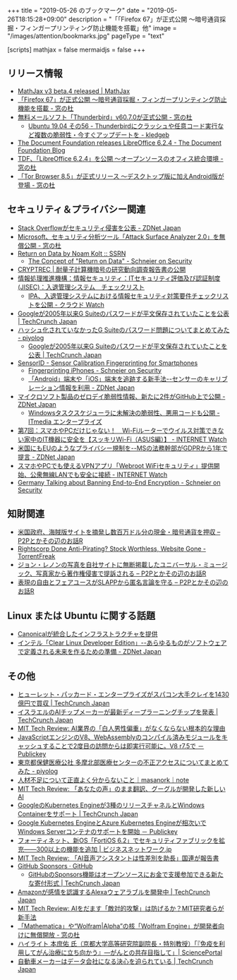 +++
title = "2019-05-26 のブックマーク"
date =  "2019-05-26T18:15:28+09:00"
description = "「「Firefox 67」が正式公開 ～暗号通貨採掘・フィンガープリンティング防止機能を搭載」他"
image = "/images/attention/bookmarks.jpg"
pageType = "text"

[scripts]
  mathjax = false
  mermaidjs = false
+++

## リリース情報

- [MathJax v3 beta.4 released | MathJax](https://www.mathjax.org/MathJax-v3-beta.4/)
- [「Firefox 67」が正式公開 ～暗号通貨採掘・フィンガープリンティング防止機能を搭載 - 窓の杜](https://forest.watch.impress.co.jp/docs/news/1185902.html)
- [無料メールソフト「Thunderbird」v60.7.0が正式公開 - 窓の杜](https://forest.watch.impress.co.jp/docs/news/1185913.html)
    - [Ubuntu 19.04 その56 - Thunderbirdにクラッシュや任意コード実行など複数の脆弱性・今すぐアップデートを - kledgeb](https://kledgeb.blogspot.com/2019/05/ubuntu-1904-56-thunderbird.html)
- [The Document Foundation releases LibreOffice 6.2.4 - The Document Foundation Blog](https://blog.documentfoundation.org/blog/2019/05/22/tdf-releases-libreoffice-6-2-4/)
- [TDF、「LibreOffice 6.2.4」を公開 ～オープンソースのオフィス統合環境 - 窓の杜](https://forest.watch.impress.co.jp/docs/news/1186077.html)
- [「Tor Browser 8.5」が正式リリース ～デスクトップ版に加えAndroid版が登場 - 窓の杜](https://forest.watch.impress.co.jp/docs/news/1186498.html)

## セキュリティ＆プライバシー関連

- [Stack Overflowがセキュリティ侵害を公表 - ZDNet Japan](https://japan.zdnet.com/article/35137157/)
- [Microsoft、セキュリティ分析ツール「Attack Surface Analyzer 2.0」を無償公開 - 窓の杜](https://forest.watch.impress.co.jp/docs/news/1185544.html)
- [Return on Data by Noam Kolt :: SSRN](https://papers.ssrn.com/sol3/papers.cfm?abstract_id=3362880)
    - [The Concept of "Return on Data" - Schneier on Security](https://www.schneier.com/blog/archives/2019/05/the_concept_of_.html)
- [CRYPTREC | 耐量子計算機暗号の研究動向調査報告書の公開](https://www.cryptrec.go.jp/topics/cryptrec_20190405_tr_2001_2018.html)
- [情報処理推進機構：情報セキュリティ：ITセキュリティ評価及び認証制度(JISEC)：入退管理システム　チェックリスト](https://www.ipa.go.jp/security/jisec/choutatsu/ecs/index.html)
    - [IPA、入退管理システムにおける情報セキュリティ対策要件チェックリストを公開 - クラウド Watch](https://cloud.watch.impress.co.jp/docs/news/1185478.html)
- [Googleが2005年以来G Suiteのパスワードが平文保存されていたことを公表  |  TechCrunch Japan](https://jp.techcrunch.com/2019/05/22/2019-05-21-google-g-suite-passwords-plaintext/)
- [ハッシュ化されていなかったG Suiteのパスワード問題についてまとめてみた - piyolog](https://piyolog.hatenadiary.jp/entry/2019/05/22/183000)
    - [Googleが2005年以来G Suiteのパスワードが平文保存されていたことを公表  |  TechCrunch Japan](https://jp.techcrunch.com/2019/05/22/2019-05-21-google-g-suite-passwords-plaintext/)
- [SensorID - Sensor Calibration Fingerprinting for Smartphones](https://sensorid.cl.cam.ac.uk/)
    - [Fingerprinting iPhones - Schneier on Security](https://www.schneier.com/blog/archives/2019/05/fingerprinting_7.html)
    - [「Android」端末や「iOS」端末を追跡する新手法--センサーのキャリブレーション情報を利用 - ZDNet Japan](https://japan.zdnet.com/article/35137375/)
- [マイクロソフト製品のゼロデイ脆弱性情報、新たに2件がGitHub上で公開 - ZDNet Japan](https://japan.zdnet.com/article/35137367/)
    - [Windowsタスクスケジューラに未解決の脆弱性、悪用コードも公開 - ITmedia エンタープライズ](https://www.itmedia.co.jp/enterprise/articles/1905/23/news074.html)
- [第7回：スマホやPCだけじゃない！　Wi-Fiルーターでウイルス対策できない家中のIT機器に安全を【スッキリWi-Fi（ASUS編）】 - INTERNET Watch](https://internet.watch.impress.co.jp/docs/column/asuswifi/1185389.html)
- [米国にもEUのようなプライバシー規制を--MSの法務幹部がGDPRから1年で提言 - ZDNet Japan](https://japan.zdnet.com/article/35137438/)
- [スマホやPCでも使えるVPNアプリ「Webroot WiFiセキュリティ」提供開始、公衆無線LANでも安全に接続 - INTERNET Watch](https://internet.watch.impress.co.jp/docs/news/1186393.html)
- [Germany Talking about Banning End-to-End Encryption - Schneier on Security](https://www.schneier.com/blog/archives/2019/05/germany_talking.html)

## 知財関連

- [米国政府、海賊版サイトを摘発し数百万ドル分の現金・暗号通貨を押収 – P2Pとかその辺のお話R](https://p2ptk.org/copyright/1970)
- [Rightscorp Done Anti-Pirating? Stock Worthless, Website Gone - TorrentFreak](https://torrentfreak.com/rightscorp-done-stock-worthless-website-gone-190518/)
- [ジョン・レノンの写真を自社サイトに無断掲載したユニバーサル・ミュージック、写真家から著作権侵害で提訴される – P2Pとかその辺のお話R](https://p2ptk.org/copyright/1995)
- [表現の自由とフェアユースがSLAPPから匿名言論を守る – P2Pとかその辺のお話R](https://p2ptk.org/freedom-of-speech/2003)

## Linux または Ubuntu に関する話題

- [Canonicalが統合したインフラストラクチャを提供](https://www.infoq.com/jp/news/2019/05/infrastructure-unified-canonical/)
- [インテル「Clear Linux Developer Edition」--あらゆるものがソフトウェアで定義される未来を作るための準備 - ZDNet Japan](https://japan.zdnet.com/article/35137133/)

## その他

- [ヒューレット・パッカード・エンタープライズがスパコン大手クレイを1430億円で買収  |  TechCrunch Japan](https://jp.techcrunch.com/2019/05/18/2019-05-17-hpe-is-buying-cray-for-1-3-billion/)
- [イスラエルのAIチップメーカーが最新ディープラーニングチップを発表  |  TechCrunch Japan](https://jp.techcrunch.com/2019/05/19/2019-05-14-hailo-launches-its-newest-deep-learning-chip/)
- [MIT Tech Review: AI業界の「白人男性偏重」がなくならない根本的な理由](https://www.technologyreview.jp/s/136870/ais-white-guy-problem-isnt-going-away/)
- [JavaScriptエンジンのV8、WebAssemblyのコンパイル済みモジュールをキャッシュすることで2度目の訪問からは即実行可能に。V8 r7.5で － Publickey](https://www.publickey1.jp/blog/19/javascriptv8webassembly2v8_r75.html)
- [東京都保健医療公社 多摩北部医療センターの不正アクセスについてまとめてみた - piyolog](https://piyolog.hatenadiary.jp/entry/2019/05/21/063000)
- [人材不足について正直よく分からないこと｜masanork｜note](https://note.mu/masanork/n/n9f880e4649c8)
- [MIT Tech Review: 「あなたの声」のまま翻訳、グーグルが開発した新しいAI](https://www.technologyreview.jp/s/143044/googles-ai-can-now-translate-your-speech-while-keeping-your-voice/)
- [GoogleのKubernetes Engineが3種のリリースチャネルとWindows Containerをサポート  |  TechCrunch Japan](https://jp.techcrunch.com/2019/05/22/2019-05-21-google-brings-release-channels-and-windows-container-support-to-its-kubernetes-engine/)
- [Google Kubernetes EngineとAzure Kubernetes Engineが相次いでWindows Serverコンテナのサポートを開始 － Publickey](https://www.publickey1.jp/blog/19/google_kubernetes_engineazure_kubernetes_enginewindows_server.html)
- [フォーティネット、新OS「FortiOS 6.2」でセキュリティファブリックを拡充――300以上の機能を追加 | ビジネスネットワーク.jp](https://businessnetwork.jp/Detail/tabid/65/artid/6722/Default.aspx)
- [MIT Tech Review: 「AI音声アシスタントは性差別を助長」国連が報告書](https://www.technologyreview.jp/nl/female-voice-assistants-fuel-damaging-gender-stereotypes-says-un-study/)
- [GitHub Sponsors · GitHub](https://github.com/sponsors)
    - [GitHubのSponsors機能はオープンソースにお金で支援参加できる新たな寄付形式  |  TechCrunch Japan](https://jp.techcrunch.com/2019/05/24/2019-05-23-github-launches-sponsors-lets-you-pay-your-favorite-open-source-contributors/)
- [Amazonが感情を認識するAlexaウェアラブルを開発中  |  TechCrunch Japan](https://jp.techcrunch.com/2019/05/24/2019-05-23-amazon-is-reportedly-working-on-an-emotion-tracking-alexa-wearable/)
- [MIT Tech Review: AIをだます「敵対的攻撃」は防げるか？MIT研究者らが新手法](https://www.technologyreview.jp/s/142900/how-we-might-protect-ourselves-from-malicious-ai/)
- [「Mathematica」や“Wolfram|Alpha”の核「Wolfram Engine」が開発者向けに無償開放 - 窓の杜](https://forest.watch.impress.co.jp/docs/news/1186454.html)
- [ハイライト 本庶佑 氏（京都大学高等研究院副院長・特別教授）「『免疫を利用してがん治療に立ち向かう』―がんとの共存目指して」| SciencePortal](https://scienceportal.jst.go.jp/columns/highlight/20190524_01.html)
- [自動車メーカーはデータ会社になる決心を迫られている  |  TechCrunch Japan](https://jp.techcrunch.com/2019/05/24/2019-05-23-automakers-faced-with-a-choice-become-data-companies-or-become-irrelevant/)
